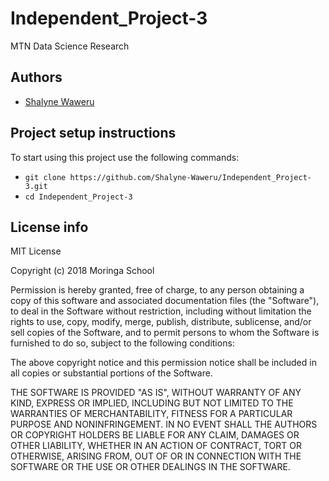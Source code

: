 # Independent_Project-3
MTN Data Science Research 

## Authors
- [Shalyne Waweru](https://github.com/Shalyne-Waweru/Independent_Project-3.git)

## Project setup instructions
To start using this project use the following commands:

- `git clone https://github.com/Shalyne-Waweru/Independent_Project-3.git`
- `cd Independent_Project-3`

## License info
MIT License

Copyright (c) 2018 Moringa School

Permission is hereby granted, free of charge, to any person obtaining a copy
of this software and associated documentation files (the "Software"), to deal
in the Software without restriction, including without limitation the rights
to use, copy, modify, merge, publish, distribute, sublicense, and/or sell
copies of the Software, and to permit persons to whom the Software is
furnished to do so, subject to the following conditions:

The above copyright notice and this permission notice shall be included in all
copies or substantial portions of the Software.

THE SOFTWARE IS PROVIDED "AS IS", WITHOUT WARRANTY OF ANY KIND, EXPRESS OR
IMPLIED, INCLUDING BUT NOT LIMITED TO THE WARRANTIES OF MERCHANTABILITY,
FITNESS FOR A PARTICULAR PURPOSE AND NONINFRINGEMENT. IN NO EVENT SHALL THE
AUTHORS OR COPYRIGHT HOLDERS BE LIABLE FOR ANY CLAIM, DAMAGES OR OTHER
LIABILITY, WHETHER IN AN ACTION OF CONTRACT, TORT OR OTHERWISE, ARISING FROM,
OUT OF OR IN CONNECTION WITH THE SOFTWARE OR THE USE OR OTHER DEALINGS IN THE
SOFTWARE.
